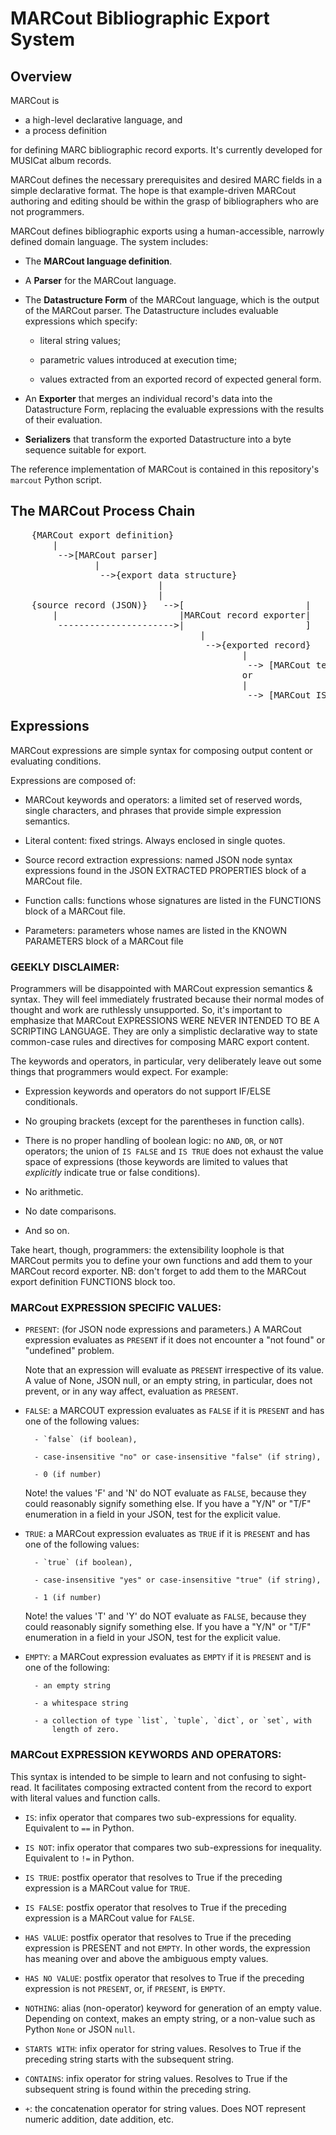 # MARCout Bibliographic Export System

## Overview
MARCout is 
- a high-level declarative language, and 
- a process definition

for defining MARC bibliographic record exports. It's currently developed for MUSICat album records.

MARCout defines the necessary prerequisites and desired MARC fields in a simple declarative format. The hope is that example-driven MARCout authoring and editing should be within the grasp of bibliographers who are not programmers.

MARCout defines bibliographic exports using a human-accessible, narrowly defined domain language. The system includes:

- The **MARCout language definition**.

- A **Parser** for the MARCout language.

- The **Datastructure Form** of the MARCout language, which is the output of the MARCout parser. The Datastructure includes evaluable expressions which specify:

    - literal string values;

    - parametric values introduced at execution time;

    - values extracted from an exported record of expected general form.

- An **Exporter** that merges an individual record's data into the Datastructure Form, replacing the evaluable expressions with the results of their evaluation. 

- **Serializers** that transform the exported Datastructure into a byte sequence suitable for export. 

The reference implementation of MARCout is contained in this repository's `marcout` Python script.


## The MARCout Process Chain
<pre>
    {MARCout export definition}
        |
         -->[MARCout parser]
                |
                 -->{export data structure}
                            |
                            |
    {source record (JSON)}   -->[                       |
        |                       |MARCout record exporter|                       |
         ---------------------->|                       ]
                                    |
                                     -->{exported record}
                                            |
                                             --> [MARCout text serializer]
                                            or
                                            |
                                             --> [MARCout ISO 2709 serializer]
</pre>


## Expressions
MARCout expressions are simple syntax for composing output content or evaluating conditions.

Expressions are composed of:

- MARCout keywords and operators: a limited set of reserved words, single
    characters, and phrases that provide simple expression semantics.

- Literal content: fixed strings. Always enclosed in single quotes.

- Source record extraction expressions: named JSON node syntax expressions
    found in the JSON EXTRACTED PROPERTIES block of a MARCout file.

- Function calls: functions whose signatures are listed in the FUNCTIONS 
    block of a MARCout file.

- Parameters: parameters whose names are listed in the KNOWN PARAMETERS
    block of a MARCout file

### GEEKLY DISCLAIMER:
Programmers will be disappointed with MARCout expression semantics & syntax.
They will feel immediately frustrated because their normal modes of
thought and work are ruthlessly unsupported. So, it's important to emphasize
that MARCout EXPRESSIONS WERE NEVER INTENDED TO BE A SCRIPTING LANGUAGE.
They are only a simplistic declarative way to state common-case rules and
directives for composing MARC export content.

The keywords and operators, in particular, very deliberately leave out some
things that programmers would expect. For example:

- Expression keywords and operators do not support IF/ELSE conditionals.

- No grouping brackets (except for the parentheses in function calls).

- There is no proper handling of boolean logic: no `AND`, `OR`,
    or `NOT` operators; the union of `IS FALSE` and `IS TRUE` does not
    exhaust the value space of expressions (those keywords are limited
    to values that *explicitly* indicate true or false conditions).

- No arithmetic.

- No date comparisons.

- And so on.

Take heart, though, programmers: the extensibility loophole is that MARCout
permits you to define your own functions and add them to your MARCout record
exporter. NB: don't forget to add them to the MARCout export definition 
FUNCTIONS block too.

### MARCout EXPRESSION SPECIFIC VALUES:

- `PRESENT`: (for JSON node expressions and parameters.) A MARCout
    expression evaluates as `PRESENT` if it does not encounter a
    "not found" or "undefined" problem.

    Note that an expression will evaluate as `PRESENT` irrespective of
    its value. A value of None, JSON null, or an empty string, in
    particular, does not prevent, or in any way affect, evaluation as
    `PRESENT`.

- `FALSE`: a MARCOUT expression evaluates as `FALSE` if it is `PRESENT`
    and has one of the following values: 

        - `false` (if boolean),

        - case-insensitive "no" or case-insensitive "false" (if string), 

        - 0 (if number)

    Note! the values 'F' and 'N' do NOT evaluate as `FALSE`, because 
    they could reasonably signify something else. If you have a "Y/N"
    or "T/F" enumeration in a field in your JSON, test for the
    explicit value.

- `TRUE`: a MARCout expression evaluates as `TRUE` if it is `PRESENT`
    and has one of the following values: 

        - `true` (if boolean),

        - case-insensitive "yes" or case-insensitive "true" (if string), 

        - 1 (if number)

    Note! the values 'T' and 'Y' do NOT evaluate as `FALSE`, because 
    they could reasonably signify something else. If you have a "Y/N"
    or "T/F" enumeration in a field in your JSON, test for the
    explicit value.

- `EMPTY`: a MARCout expression evaluates as `EMPTY` if it is `PRESENT`
    and is one of the following:

        - an empty string

        - a whitespace string

        - a collection of type `list`, `tuple`, `dict`, or `set`, with 
            length of zero.


### MARCout EXPRESSION KEYWORDS AND OPERATORS:
This syntax is intended to be simple to learn and not confusing to sight-read.
It facilitates composing extracted content from the record to export with
literal values and function calls.

- `IS`: infix operator that compares two sub-expressions for equality. 
    Equivalent to `==` in Python.

- `IS NOT`: infix operator that compares two sub-expressions for inequality. 
    Equivalent to `!=` in Python.

- `IS TRUE`: postfix operator that resolves to True if the preceding
    expression is a MARCout value for `TRUE`.

- `IS FALSE`: postfix operator that resolves to True if the preceding
    expression is a MARCout value for `FALSE`.

- `HAS VALUE`: postfix operator that resolves to True if the preceding 
    expression is PRESENT and not `EMPTY`. In other words, the expression
    has meaning over and above the ambiguous empty values.

- `HAS NO VALUE`: postfix operator that resolves to True if the preceding
    expression is not `PRESENT`, or, if `PRESENT`, is `EMPTY`.

- `NOTHING`: alias (non-operator) keyword for generation of an empty value.
    Depending on context, makes an empty string, or a non-value such as 
    Python `None` or JSON `null`.

- `STARTS WITH`: infix operator for string values. Resolves to True if the
    preceding string starts with the subsequent string.

- `CONTAINS`: infix operator for string values. Resolves to True if the
    subsequent string is found within the preceding string.

- `+`: the concatenation operator for string values. Does NOT represent
    numeric addition, date addition, etc.

